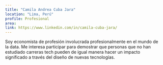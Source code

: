 ```yaml
---
title: "Camila Andrea Cuba Jara"
location: "Lima, Perú"
profile: Profesional
area: 
link: https://www.linkedin.com/in/camila-cuba-jara/
---
```


Soy economista de profesión involucrada profesionalmente en el mundo de la data. Me interesa participar para demostrar que personas que no han estudiado carreras tech pueden de igual manera hacer un impacto significado a través del diseño de nuevas tecnologías.